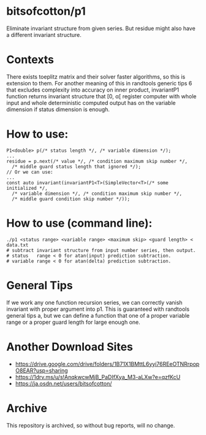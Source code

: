 # bitsofcotton/p1
Eliminate invariant structure from given series.
But residue might also have a different invariant structure.

# Contexts
There exists toeplitz matrix and their solver faster algorithms,
so this is extension to them.
For another meaning of this in randtools generic tips 6 that
excludes complexity into accuracy on inner product,
invariantP1 function returns invariant structure that \[0, &alpha;\[ register
computer with whole input and whole deterministic computed output
has on the variable dimension if status dimension is enough.

# How to use:
    P1<double> p(/* status length */, /* variable dimension */);
    ...
    residue = p.next(/* value */, /* condition maximum skip number */,
      /* middle guard status length that ignored */);
    // Or we can use:
    ...
    const auto invariant(invariantP1<T>(SimpleVector<T>(/* some initialized */,
      /* variable dimension */, /* condition maximum skip number */,
      /* middle guard condition skip number */));

# How to use (command line):
    ./p1 <status range> <variable range> <maximum skip> <guard length> < data.txt
    # subtract invariant structure from input number series, then output.
    # status   range < 0 for atan(input) prediction subtraction.
    # variable range < 0 for atan(delta) prediction subtraction.

# General Tips
If we work any one function recursion series,
we can correctly vanish invariant with proper argument into p1.
This is guaranteed with randtools general tips a,
but we can define a function that one of a proper variable range or
a proper guard length for large enough one.

# Another Download Sites
* https://drive.google.com/drive/folders/1B71X1BMttL6yyi76REeOTNRrpopO8EAR?usp=sharing
* https://1drv.ms/u/s!AnqkwcwMjB_PaDIfXya_M3-aLXw?e=qzfKcU
* https://ja.osdn.net/users/bitsofcotton/

# Archive
This repository is archived, so without bug reports, will no change.

